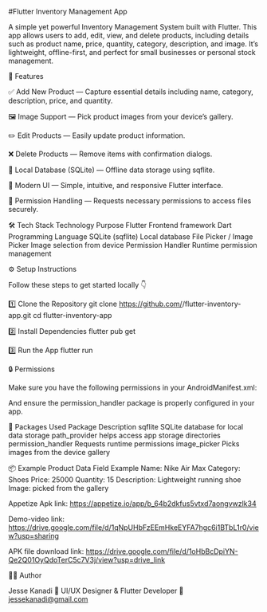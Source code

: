 #Flutter Inventory Management App

A simple yet powerful Inventory Management System built with Flutter.
This app allows users to add, edit, view, and delete products, including details such as product name, price, quantity, category, description, and image.
It’s lightweight, offline-first, and perfect for small businesses or personal stock management.

🚀 Features

✅ Add New Product — Capture essential details including name, category, description, price, and quantity.

🖼️ Image Support — Pick product images from your device’s gallery.

✏️ Edit Products — Easily update product information.

❌ Delete Products — Remove items with confirmation dialogs.

💾 Local Database (SQLite) — Offline data storage using sqflite.

🧭 Modern UI — Simple, intuitive, and responsive Flutter interface.

🔐 Permission Handling — Requests necessary permissions to access files securely.

🛠️ Tech Stack
Technology	   Purpose
Flutter    	   Frontend framework
Dart	       Programming Language
SQLite (sqflite)	Local database
File Picker / Image Picker	Image selection from device
Permission Handler	Runtime permission management




    

⚙️ Setup Instructions

Follow these steps to get started locally 👇

1️⃣ Clone the Repository
git clone https://github.com/<your-username>/flutter-inventory-app.git
cd flutter-inventory-app

2️⃣ Install Dependencies
flutter pub get

3️⃣ Run the App
flutter run

🔒 Permissions

Make sure you have the following permissions in your AndroidManifest.xml:

<uses-permission android:name="android.permission.READ_EXTERNAL_STORAGE" />
<uses-permission android:name="android.permission.WRITE_EXTERNAL_STORAGE" />


And ensure the permission_handler package is properly configured in your app.

🧱 Packages Used
Package	Description
sqflite	SQLite database for local data storage
path_provider	helps access app storage directories
permission_handler	Requests runtime permissions
image_picker	Picks images from the device gallery

📦 Example Product Data
Field	  Example
Name:	  Nike Air Max
Category:	Shoes
Price:	  25000
Quantity:	15
Description: Lightweight running shoe
Image:	   picked from the gallery


Appetize Apk link: https://appetize.io/app/b_64b2dkfus5vtxd7aongvwzlk34

Demo-video link: https://drive.google.com/file/d/1qNpUHbFzEEmHkeEYFA7hgc6i1BTbL1r0/view?usp=sharing

APK file download link: https://drive.google.com/file/d/1oHbBcDpiYN-Qe2Q01OyQdoTerC5c7V3j/view?usp=drive_link 

🧑‍💻 Author

Jesse Kanadi
💼 UI/UX Designer & Flutter Developer
📧 jessekanadi@gmail.com
